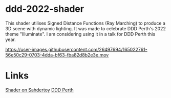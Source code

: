 # ddd-2022-shader

This shader utilises Signed Distance Functions (Ray Marching) to produce a 3D scene with dynamic lighting. It was made to celebrate DDD Perth's 2022 theme "Illuminate". I am considering using it in a talk for DDD Perth this year.

https://user-images.githubusercontent.com/26497694/165022761-56e50c29-0703-4dda-bf63-fba82d8b2e3e.mov

# Links

[Shader on Sahdertoy](https://www.shadertoy.com/view/slycWK)
[DDD Perth](https://dddperth.com/)
